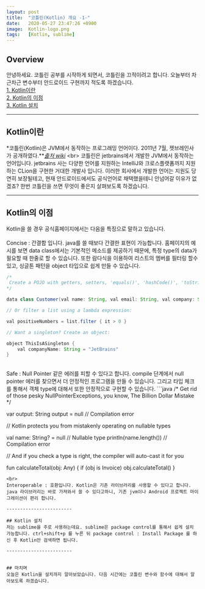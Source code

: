 ```yaml
---
layout: post
title:  "코틀린(Kotlin) 개요 -1-"
date:   2020-05-27 23:47:26 +0900
image:  Kotlin-logo.png
tags:   [Kotlin, sublime]
---
```

## Overview  
안녕하세요. 코틀린 공부를 시작하게 되면서, 코틀린을 끄적이려고 합니다. 오늘부터 차근차근 변수부터 안드로이드 구현까지 적도록 하겠습니다.  
[1. Kotlin이란](#Kotlin이란)  
[2. Kotlin의 이점](#Kotlin의-이점)  
[3. Kotlin 설치](#Kotlin-설치)  

------------------------  

## Kotlin이란  
*코틀린(Kotlin)은 JVM에서 동작하는 프로그래밍 언어이다. 2011년 7월, 젯브레인사가 공개하였다.**[*출처 wiki*](https://ko.wikipedia.org/wiki/%EC%BD%94%ED%8B%80%EB%A6%B0_(%ED%94%84%EB%A1%9C%EA%B7%B8%EB%9E%98%EB%B0%8D_%EC%96%B8%EC%96%B4))  
<br>
코틀린은 jetbrains에서 개발한 JVM에서 동작하는 언어입니다. jetbrains 사는 다양한 언어를 지원하는 IntelliJ와 크로스플랫폼까지 지원하는 CLion을 구현한 거대한 개발사 입니다. 이러한 회사에서 개발한 언어는 지원도 당연히 보장될테고, 현재 안드로이드에서도 공식언어로 채택했을테니 안넘어갈 이유가 없겠죠? 한번 코틀린을 쓰면 무엇이 좋은지 살펴보도록 하겠습니다.  

------------------------  

## Kotlin의 이점  
Kotlin을 쓸 경우 공식홈페이지에서는 다음을 특징으로 말하고 있습니다.  
<br>
Concise : 간결함 입니다. java를 쓸 때보다 간결한 표현이 가능합니다. 홈페이지의 예시를 보면 data class에서는 기본적인 메소드를 제공하기 때문에, 특정 type의 data가 필요할 때 한줄로 할 수 있습니다. 또한 람다식을 이용하여 리스트의 멤버를 필터링 할수 있고, 싱글톤 패턴을 object 타입으로 쉽게 만들 수 있습니다.
<br>
```java
/*
 Create a POJO with getters, setters, 'equals()', 'hashCode()', 'toString()' and 'copy()' in a single line:
*/

data class Customer(val name: String, val email: String, val company: String)

// Or filter a list using a lambda expression:

val positiveNumbers = list.filter { it > 0 }

// Want a singleton? Create an object:

object ThisIsASingleton {
    val companyName: String = "JetBrains"
}
```
<br>
Safe : Null Pointer 같은 에러를 피할 수 있다고 합니다. compile 단계에서 null pointer 에러를 찾으면서 더 안정적인 프로그램을 만들 수 있습니다. 그리고 타입 체크를 통해서 객체 type에 대해서 또한 안정적으로 구현할 수 있습니다.
```java
/*
 Get rid of those pesky NullPointerExceptions, you know, The Billion Dollar Mistake
*/

var output: String
output = null   // Compilation error

// Kotlin protects you from mistakenly operating on nullable types

val name: String? = null    // Nullable type
println(name.length())      // Compilation error

// And if you check a type is right, the compiler will auto-cast it for you

fun calculateTotal(obj: Any) {
    if (obj is Invoice)
        obj.calculateTotal()
}
```
<br>
Interoperable : 호환입니다. Kotlin은 기존 라이브러리를 사용할 수 있다고 합니다. java 라이브러리는 바로 가져와서 쓸 수 있다고하니, 기존 jvm이나 Android 프로젝트 마이그레이션이 편리 합니다.  

------------------------  

## Kotlin 설치  
저는 sublime을 주로 사용하는데요. sublime은 package control를 통해서 쉽게 설치 가능합니다. ctrl+shift+p 를 누른 뒤 package control : Install Package 를 하신 후 Kotlin만 검색하면 됩니다.  

------------------------


## 마치며
오늘은 Kotlin을 설치까지 알아보았습니다. 다음 시간에는 코틀린 변수와 함수에 대해서 알아보도록 하겠습니다.  
